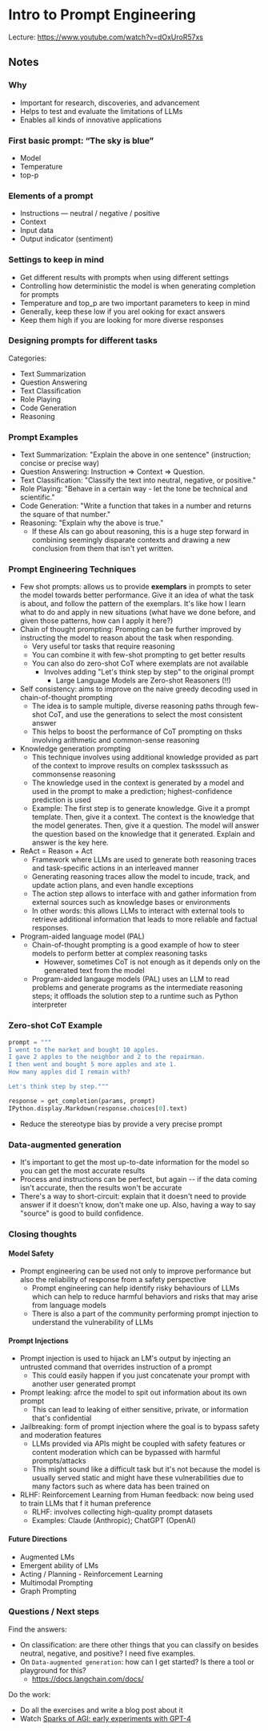 # Intro to Prompt Engineering

Lecture: https://www.youtube.com/watch?v=dOxUroR57xs

## Notes

### Why
- Important for research, discoveries, and advancement
- Helps to test and evaluate the limitations of LLMs
- Enables all kinds of innovative applications

### First basic prompt: “The sky is blue”

- Model
- Temperature
- top-p

### Elements of a prompt

- Instructions — neutral / negative / positive
- Context
- Input data
- Output indicator (sentiment)

### Settings to keep in mind

- Get different results with prompts when using different settings
- Controlling how deterministic the model is when generating completion for prompts
- Temperature and top_p are two important parameters to keep in mind
- Generally, keep these low if you arel ooking for exact answers
- Keep them high if you are looking for more diverse responses

### Designing prompts for different tasks

Categories:
- Text Summarization
- Question Answering
- Text Classification
- Role Playing
- Code Generation
- Reasoning

### Prompt Examples

- Text Summarization: "Explain the above in one sentence" (instruction; concise or precise way)
- Question Answering: Instruction => Context => Question.
- Text Classification: "Classify the text into neutral, negative, or positive."
- Role Playing: "Behave in a certain way - let the tone be technical and scientific."
- Code Generation: "Write a function that takes in a number and returns the square of that number."
- Reasoning: "Explain why the above is true."
    - If these AIs can go about reasoning, this is a huge step forward in combining seemingly disparate contexts and drawing a new conclusion from them that isn't yet written.

### Prompt Engineering Techniques

- Few shot prompts: allows us to provide **exemplars** in prompts to seter the model towards better performance. Give it an idea of what the task is about, and follow the pattern of the exemplars. It's like how I learn what to do and apply in new situations (what have we done before, and given those patterns, how can I apply it here?)
- Chain of thought prompting: Prompting can be further improved by instructing the model to reason about the task when responding.
  - Very useful tor tasks that require reasoning
  - You can combine it with few-shot prompting to get better results
  - You can also do zero-shot CoT where exemplats are not available
    - Involves adding "Let's think step by step" to the original prompt
      - Large Language Models are Zero-shot Reasoners (!!)
- Self consistency: aims to improve on the naive greedy decoding used in chain-of-thought prompting
  - The idea is to sample multiple, diverse reasoning paths through few-shot CoT, and use the generations to select the most consistent answer
  - This helps to boost the performance of CoT prompting on thsks involving arithmetic and common-sense reasoning
- Knowledge generation prompting
  - This technique involves using additional knowledge provided as part of the context to improve results on complex tasksssuch as commonsense reasoning
  - The knowledge used in the context is generated by a model and used in the prompt to make a prediction; highest-confidence prediction is used
  - Example: The first step is to generate knowledge. Give it a prompt template. Then, give it a context. The context is the knowledge that the model generates. Then, give it a question. The model will answer the question based on the knowledge that it generated. Explain and answer is the key here.
- ReAct = Reason + Act
  - Framework where LLMs are used to generate both reasoning traces and task-specific actions in an interleaved manner
  - Generating reasoning traces allow the model to incude, track, and update action plans, and even handle exceptions
  - The action step allows to interface with and gather information from external sources such as knowledge bases or environments
  - In other words: this allows LLMs to interact with external tools to retrieve additional information that leads to more reliable and factual responses.
- Program-aided language model (PAL)
  - Chain-of-thought prompting is a good example of how to steer models to perform better at complex reasoning tasks
    - However, sometimes CoT is not enough as it depends only on the generated text from the model
  - Program-aided langauge models (PAL) uses an LLM to read problems and generate programs as the intermediate reasoning steps; it offloads the solution step to a runtime such as Python interpreter


### Zero-shot CoT Example

```python
prompt = """
I went to the market and bought 10 apples.
I gave 2 apples to the neighbor and 2 to the repairman.
I then went and bought 5 more apples and ate 1.
How many apples did I remain with?

Let's think step by step."""

response = get_completion(params, prompt)
IPython.display.Markdown(response.choices[0].text)
```

- Reduce the stereotype bias by provide a very precise prompt

### Data-augmented generation

- It's important to get the most up-to-date information for the model so you can get the most accurate results
- Process and instructions can be perfect, but again -- if the data coming isn't accurate, then the results won't be accurate
- There's a way to short-circuit: explain that it doesn't need to provide answer if it doesn't know, don't make one up. Also, having a way to say "source" is good to build confidence.

### Closing thoughts

#### Model Safety

- Prompt engineering can be used not only to improve performance but also the reliability of response from a safety perspective
  - Prompt engineering can help identify risky behaviours of LLMs which can help to reduce harmful behaviors and risks that may arise from language models
  - There is also a part of the community performing prompt injection to understand the vulnerability of LLMs

#### Prompt Injections

- Prompt injection is used to hijack an LM's output by injecting an untrusted command that overrides instruction of a prompt
  - This could easily happen if you just concatenate your prompt with another user generated prompt
- Prompt leaking: afrce the model to spit out information about its own prompt
  - This can lead to leaking of either sensitive, private, or information that's confidential
- Jailbreaking: form of prompt injection where the goal is to bypass safety and moderation features
  - LLMs provided via APIs might be coupled with safety features or content moderation which can be bypassed with harmful prompts/attacks
  - This might sound like a difficult task but it's not because the model is usually served static and might have these vulnerabilities due to many factors such as where data has been trained on
- RLHF: Reinforcement Learning from Human feedback: now being used to train LLMs that f it human preference
  - RLHF: involves collecting high-quality prompt datasets
  - Examples: Claude (Anthropic); ChatGPT (OpenAI)

#### Future Directions

- Augmented LMs
- Emergent ability of LMs
- Acting / Planning - Reinforcement Learning
- Multimodal Prompting
- Graph Prompting

### Questions / Next steps

Find the answers:
- On classification: are there other things that you can classify on besides neutral, negative, and positive? I need five examples.
- On `Data-augmented generation`: how can I get started? Is there a tool or playground for this?
  - https://docs.langchain.com/docs/

Do the work:
  - Do all the exercises and write a blog post about it
  - Watch [Sparks of AGI: early experiments with GPT-4](https://youtu.be/qbIk7-JPB2c)
